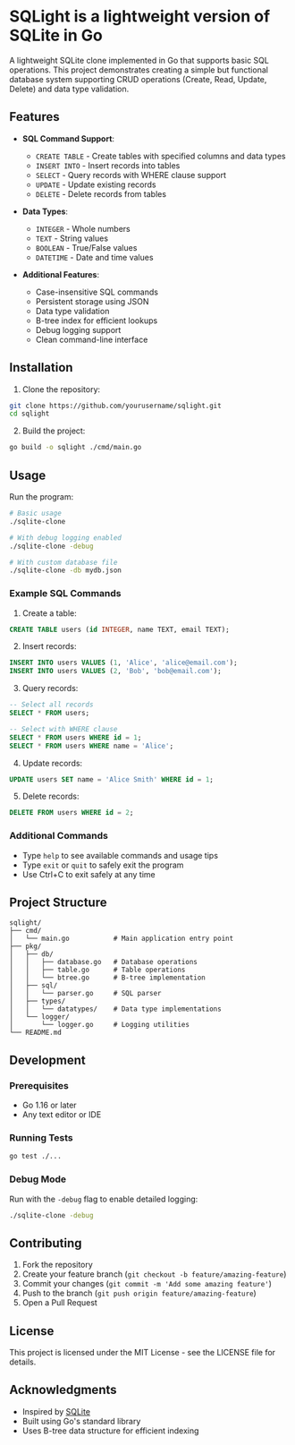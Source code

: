 # SQLight is a lightweight version of SQLite in Go

A lightweight SQLite clone implemented in Go that supports basic SQL operations. This project demonstrates creating a simple but functional database system supporting CRUD operations (Create, Read, Update, Delete) and data type validation.

## Features

- **SQL Command Support**:
  - `CREATE TABLE` - Create tables with specified columns and data types
  - `INSERT INTO` - Insert records into tables
  - `SELECT` - Query records with WHERE clause support
  - `UPDATE` - Update existing records
  - `DELETE` - Delete records from tables

- **Data Types**:
  - `INTEGER` - Whole numbers
  - `TEXT` - String values
  - `BOOLEAN` - True/False values
  - `DATETIME` - Date and time values

- **Additional Features**:
  - Case-insensitive SQL commands
  - Persistent storage using JSON
  - Data type validation
  - B-tree index for efficient lookups
  - Debug logging support
  - Clean command-line interface

## Installation

1. Clone the repository:
```bash
git clone https://github.com/yourusername/sqlight.git
cd sqlight
```

2. Build the project:
```bash
go build -o sqlight ./cmd/main.go
```

## Usage

Run the program:
```bash
# Basic usage
./sqlite-clone

# With debug logging enabled
./sqlite-clone -debug

# With custom database file
./sqlite-clone -db mydb.json
```

### Example SQL Commands

1. Create a table:
```sql
CREATE TABLE users (id INTEGER, name TEXT, email TEXT);
```

2. Insert records:
```sql
INSERT INTO users VALUES (1, 'Alice', 'alice@email.com');
INSERT INTO users VALUES (2, 'Bob', 'bob@email.com');
```

3. Query records:
```sql
-- Select all records
SELECT * FROM users;

-- Select with WHERE clause
SELECT * FROM users WHERE id = 1;
SELECT * FROM users WHERE name = 'Alice';
```

4. Update records:
```sql
UPDATE users SET name = 'Alice Smith' WHERE id = 1;
```

5. Delete records:
```sql
DELETE FROM users WHERE id = 2;
```

### Additional Commands
- Type `help` to see available commands and usage tips
- Type `exit` or `quit` to safely exit the program
- Use Ctrl+C to exit safely at any time

## Project Structure

```
sqlight/
├── cmd/
│   └── main.go           # Main application entry point
├── pkg/
│   ├── db/
│   │   ├── database.go   # Database operations
│   │   ├── table.go      # Table operations
│   │   └── btree.go      # B-tree implementation
│   ├── sql/
│   │   └── parser.go     # SQL parser
│   ├── types/
│   │   └── datatypes/    # Data type implementations
│   └── logger/
│       └── logger.go     # Logging utilities
└── README.md
```

## Development

### Prerequisites
- Go 1.16 or later
- Any text editor or IDE

### Running Tests
```bash
go test ./...
```

### Debug Mode
Run with the `-debug` flag to enable detailed logging:
```bash
./sqlite-clone -debug
```

## Contributing

1. Fork the repository
2. Create your feature branch (`git checkout -b feature/amazing-feature`)
3. Commit your changes (`git commit -m 'Add some amazing feature'`)
4. Push to the branch (`git push origin feature/amazing-feature`)
5. Open a Pull Request

## License

This project is licensed under the MIT License - see the LICENSE file for details.

## Acknowledgments

- Inspired by [SQLite](https://sqlite.org/)
- Built using Go's standard library
- Uses B-tree data structure for efficient indexing
